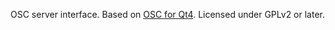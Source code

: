  OSC server interface. Based on [OSC for Qt4](http://www.arnoldarts.de/drupal/?q=ofqf).
 Licensed under GPLv2 or later.